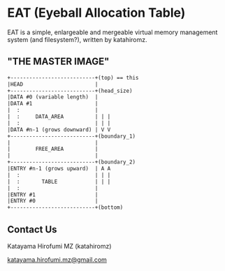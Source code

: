 # EAT (Eyeball Allocation Table)

EAT is a simple, enlargeable and mergeable virtual memory management 
system (and filesystem?), written by katahiromz.

## "THE MASTER IMAGE"

```txt
+---------------------------+(top) == this
|HEAD                       |
+---------------------------+(head_size)
|DATA #0 (variable length)  |
|DATA #1                    |
|  :                        |
|  :     DATA_AREA          | | |
|  :                        | | |
|DATA #n-1 (grows downward) | V V
+---------------------------+(boundary_1)
|                           |
|        FREE_AREA          |
|                           |
+---------------------------+(boundary_2)
|ENTRY #n-1 (grows upward)  | A A
|  :                        | | |
|  :       TABLE            | | |
|  :                        |
|ENTRY #1                   |
|ENTRY #0                   |
+---------------------------+(bottom)
```

## Contact Us

Katayama Hirofumi MZ (katahiromz)

katayama.hirofumi.mz@gmail.com
